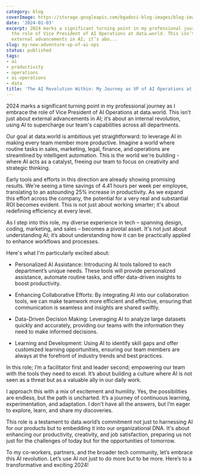 ```yaml
---
category: blog
coverImage: https://storage.googleapis.com/bgadoci-blog-images/blog-images/images/blog-images/blog-post-images/owl_1.png
date: '2024-01-03'
excerpt: 2024 marks a significant turning point in my professional journey as I embrace
  the role of Vice President of AI Operations at data.world. This isn’t just about
  external advancements in AI; it’s abo...
slug: my-new-adventure-vp-of-ai-ops
status: published
tags:
- ai
- productivity
- operations
- ai-operations
- data
title: 'The AI Revolution Within: My Journey as VP of AI Operations at data.world'
---
```


2024 marks a significant turning point in my professional journey as I embrace the role of Vice President of AI Operations at data.world. This isn’t just about external advancements in AI; it’s about an internal revolution, using AI to supercharge our team's capabilities across all departments.

Our goal at data.world is ambitious yet straightforward: to leverage AI in making every team member more productive. Imagine a world where routine tasks in sales, marketing, legal, finance, and operations are streamlined by intelligent automation. This is the world we're building - where AI acts as a catalyst, freeing our team to focus on creativity and strategic thinking.

Early tools and efforts in this direction are already showing promising results. We're seeing a time savings of 4.41 hours per week per employee, translating to an astounding 25% increase in productivity. As we expand this effort across the company, the potential for a very real and substantial ROI becomes evident. This is not just about working smarter; it's about redefining efficiency at every level.

As I step into this role, my diverse experience in tech – spanning design, coding, marketing, and sales – becomes a pivotal asset. It's not just about understanding AI; it’s about understanding how it can be practically applied to enhance workflows and processes.

Here's what I'm particularly excited about:

- Personalized AI Assistance: Introducing AI tools tailored to each department’s unique needs. These tools will provide personalized assistance, automate routine tasks, and offer data-driven insights to boost productivity.


- Enhancing Collaborative Efforts: By integrating AI into our collaboration tools, we can make teamwork more efficient and effective, ensuring that communication is seamless and insights are shared swiftly.


- Data-Driven Decision Making: Leveraging AI to analyze large datasets quickly and accurately, providing our teams with the information they need to make informed decisions.


- Learning and Development: Using AI to identify skill gaps and offer customized learning opportunities, ensuring our team members are always at the forefront of industry trends and best practices.



In this role; I’m a facilitator first and leader second; empowering our team with the tools they need to excel. It’s about building a culture where AI is not seen as a threat but as a valuable ally in our daily work.

I approach this with a mix of excitement and humility. Yes, the possibilities are endless, but the path is uncharted. It’s a journey of continuous learning, experimentation, and adaptation. I don't have all the answers, but I’m eager to explore, learn, and share my discoveries.

This role is a testament to data.world’s commitment not just to harnessing AI for our products but to embedding it into our organizational DNA. It's about enhancing our productivity, creativity, and job satisfaction, preparing us not just for the challenges of today but for the opportunities of tomorrow.

To my co-workers, partners, and the broader tech community, let’s embrace this AI revolution. Let’s use AI not just to do more but to be more. Here’s to a transformative and exciting 2024!